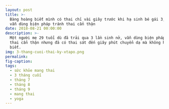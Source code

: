 ```yaml
---
layout: post
title: >-
  Bàng hoàng biết mình có thai chỉ vài giây trước khi hạ sinh bé gái 3,6kg dù
  vẫn dùng biện pháp tránh thai cẩn thận
date: 2018-08-21 00:00:00
description: >-
  Một người mẹ 29 tuổi dù đã trải qua 3 lần sinh nở, vẫn dùng biện pháp tránh
  thai cẩn thận nhưng đã có thai sát đến giây phút chuyển dạ mà không hề hay
  biết.
img: 3-thang-cuoi-thai-ky-xtapo.png
permalink:
fig-caption:
tags:
  - sức khỏe mang thai
  - 3 tháng cuối
  - tháng 7
  - tháng 8
  - tháng 9
  - mang thai
  - yoga
---
```


